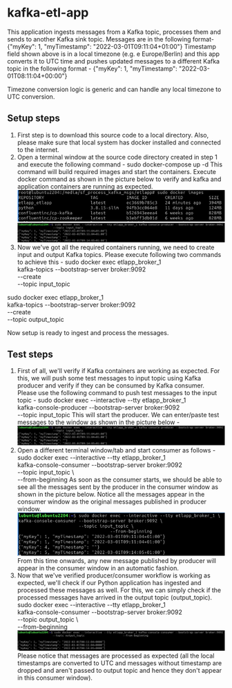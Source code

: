 # kafka-etl-app
This application ingests messages from a Kafka topic, processes them and sends to another
Kafka sink topic. Messages are in the following format-
{"myKey": 1, "myTimestamp": "2022-03-01T09:11:04+01:00"}
Timestamp field shown above is in a local timezone (e.g. e Europe/Berlin) and this app converts
it to UTC time and pushes updated messages to a different Kafka topic in the following format -
{"myKey": 1, "myTimestamp": "2022-03-01T08:11:04+00:00"}

Timezone conversion logic is generic and can handle any local timezone to UTC conversion. 

## Setup steps
1. First step is to download this source code to a local directory. Also, please make sure 
that local system has docker installed and connected to the internet.
2. Open a terminal window at the source code directory created in step 1 and execute the 
following command - 
sudo docker-compose up -d
This command will build required images and start the containers. Execute docker command
as shown in the picture below to verify and kafka and application containers are running
as expected.
![img.png](img.png)![img_1.png](img_1.png)
3. Now we've got all the required containers running, we need to create input and output 
Kafka topics. Please execute following two commands to achieve this - 
sudo docker exec etlapp_broker_1 \
kafka-topics --bootstrap-server broker:9092 \
             --create \
             --topic input_topic

sudo docker exec etlapp_broker_1 \
kafka-topics --bootstrap-server broker:9092 \
             --create \
             --topic output_topic

Now setup is ready to ingest and process the messages.

## Test steps
1. First of all, we'll verify if Kafka containers are working as expected. For this, we 
will push some test messages to input topic using Kafka producer and verify if they can be 
consumed by Kafka consumer. Please use the following command to push test messages to the
input topic - 
sudo docker exec --interactive --tty etlapp_broker_1 \
kafka-console-producer --bootstrap-server broker:9092 \
                       --topic input_topic
This will start the producer. We can enter/paste test messages to the window as shown in the 
picture below -
![img_1.png](img_1.png)
2. Open a different terminal window/tab and start consumer as follows -
sudo docker exec --interactive --tty etlapp_broker_1 \
kafka-console-consumer --bootstrap-server broker:9092 \
                       --topic input_topic \                   
                       --from-beginning
As soon as the consumer starts, we should be able to see all the messages sent by the 
producer in the consumer window as shown in the picture below. Notice all the messages
appear in the consumer window as the original messages published in producer window.
![img_3.png](img_3.png)
From this time onwards, any new message published by producer will appear in the consumer
window in an automatic fashion.
3. Now that we've verified producer/consumer workflow is working as expected, we'll check if
our Python application has ingested and processed these messages as well. For this, we can simply 
check if the processed messages have arrived in the output topic (output_topic).
sudo docker exec --interactive --tty etlapp_broker_1 \
kafka-console-consumer --bootstrap-server broker:9092 \
                       --topic output_topic \                   
                       --from-beginning
![img_2.png](img_2.png)
Please notice that messages are processed as expected (all the local timestamps are converted to
UTC and messages without timestamp are dropped and aren't passed to output topic and hence 
they don't appear in this consumer window).